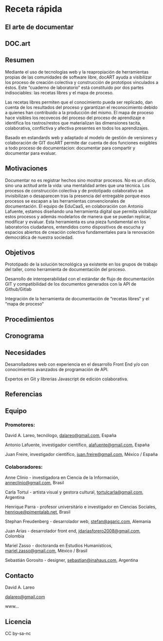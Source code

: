 # Receta rápida

## El arte de documentar
## DOC.art

## Resumen

Mediante el uso de tecnologías web y la reapropiación de herramientas propias de las comunidades de software libre, docART ayuda a visibilizar los proceso de creación colectiva y construcción de prototipos vinculados a éstos. Este “cuaderno de laboratorio“ está constituido por dos partes indisociables: las recetas libres y el mapa de proceso.

Las recetas libres permiten que el conocimiento pueda ser replicado, dan cuenta de los resultados del proceso y garantizan el reconocimiento debido a quienes han contribuido a la producción del mismo. El mapa de proceso hace visibles los recovecos del proceso del proceso de aprendizaje e identifica los rastros/restos que materializan las dimensiones tacita, colaborativa, conflictiva y afectiva presentes en todos los aprendizajes.

Basado en estandards web y adaptado al modelo de gestión de versiones y colaboración de GIT docART permite dar cuenta de dos funciones exigibles a todo proceso de documentacion: documentar para compartir y documentar para evaluar.

## Motivaciones

Documentar no es registrar hechos sino mostrar procesos. No es un oficio, sino una  actitud ante la vida: una mentalidad antes que una técnica. Los procesos de construcción colectiva y de prototipado colaborativo se invisibilizan o desaparecen tras la presencia del entregable porque esos procesos se escapan a las herramientas convencionales de documentación. El equipo de EduCaaS, en colaboración con Antonio Lafuente, estamos diseñando una herramienta digital que permita visibilizar estos procesos y además modelarlos de manera que se puedan replicar, modificar y evaluar. Esta herramienta es una pieza fundamental en los laboratorios ciudadanos, entendidos como dispositivos de escucha y espacios abiertos de creación colectiva fundamentales para la renovación democrática de nuestra sociedad.

## Objetivos

Prototipado de la solución tecnológica ya existente en los grupos de trabajo del taller, como herramienta de documentación del proceso.

Desarrollo de interoperabilidad con el estándar de flujo de documentación GIT y compatibilidad de los documentos generados con la API de Github/Gitlab

Integración de la herramienta de documentación de “recetas libres“ y el “mapa de proceso“

## Procedimientos

## Cronograma

## Necesidades

Desarrolladores web con experiencia en el desarrollo Front End y/o con conocimientos avanzados de programación de API.

Expertos en Git y librerías Javascript de edición colaborativa.

## Referencias


## Equipo
### Promotores: 

David A. Lareo, tecnólogo, dalareo@gmail.com, España

Antonio Lafuente, investigador científico, alafuente@gmail.com, España

Juan Freire, investigador científico, juan.freire@gmail.com, México / España

### Colaboradores: 
Anne Clinio - investigadora en Ciencia de la Información, anneclinio@gmail.com, Brasil

Carla Tortul - artista visual y gestora cultural, tortulcarla@gmail.com, Argentina

Henrique Parra - profesor universitário e investigador en Ciencias Sociales, henrique@pimentalab.net, Brasil

Stephan Freudenberg - desarrolador web, stefan@agaric.com, Alemania

Juan Arias - desarrolador front end, jdariasforero2008@gmail.com, Colombia

Mariel Zasso - doctoranda en Estudios Humanísticos, mariel.zasso@gmail.com, México / Brasil

Sebastián Gorosito - designer, sebastian@inahaus.com, Argentina

## Contacto
David A. Lareo

dalareo@gmail.com

www...

## Licencia
CC by-sa-nc
